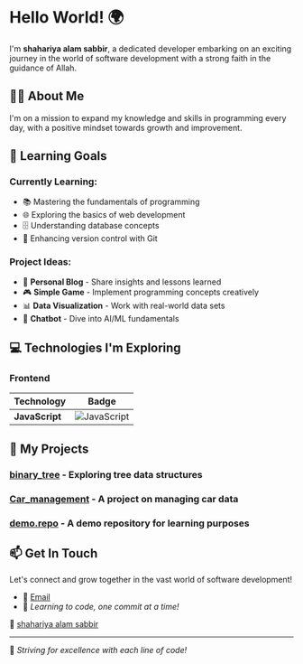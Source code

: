 # Hello World! 🌍

I'm **shahariya alam sabbir**, a dedicated developer embarking on an exciting journey in the world of software development with a strong faith in the guidance of Allah.

## 👨‍💻 About Me

I'm on a mission to expand my knowledge and skills in programming every day, with a positive mindset towards growth and improvement.

## 🎯 Learning Goals

### Currently Learning:
- 📚 Mastering the fundamentals of programming
- 🌐 Exploring the basics of web development
- 🗄️ Understanding database concepts
- 🔧 Enhancing version control with Git

### Project Ideas:
- 📝 **Personal Blog** - Share insights and lessons learned
- 🎮 **Simple Game** - Implement programming concepts creatively
- 📊 **Data Visualization** - Work with real-world data sets
- 🤖 **Chatbot** - Dive into AI/ML fundamentals

## 💻 Technologies I'm Exploring

### Frontend
| Technology | Badge |
|------------|-------|
| **JavaScript** | ![JavaScript](https://img.shields.io/badge/JavaScript-F7DF1E?style=flat&logo=javascript&logoColor=black) |

## 🚀 My Projects

### [binary_tree](https://github.com/shahariyasabbir/binary_tree) - Exploring tree data structures

### [Car_management](https://github.com/shahariyasabbir/Car_management) - A project on managing car data

### [demo.repo](https://github.com/shahariyasabbir/demo.repo) - A demo repository for learning purposes

## 📫 Get In Touch

Let's connect and grow together in the vast world of software development!

- 📧 [Email](mailto:)
- 🌟 *Learning to code, one commit at a time!*

🔗 [shahariya alam sabbir](https://github.com/shahariyasabbir)

---

🚀 *Striving for excellence with each line of code!*
